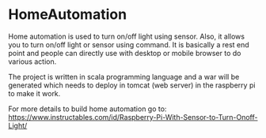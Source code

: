 # HomeAutomation

Home automation is used to turn on/off light using sensor. Also, it allows you to turn on/off light or sensor using command. It is basically a rest end point and people can directly use with desktop or mobile browser to do various action.

The project is written in scala programming language and a war will be generated which needs to deploy in tomcat (web server) in the raspberry pi to make it work.


For more details to build home automation go to:
https://www.instructables.com/id/Raspberry-Pi-With-Sensor-to-Turn-Onoff-Light/
